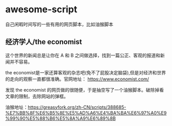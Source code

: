 # awesome-script
自己闲暇时间写的一些有用的网页脚本，比如油猴脚本

## 经济学人/the economist
这个世界的新闻总是让你在 A 和 B 之间做选择，找到一篇公正、客观的报道和新闻并不容易。

the economist是一家还算客观的杂志吧(免不了屁股决定脑袋),但是对经济和世界的走向的观察一直都很准确。官网地址： https://www.economist.com/ 

发现 the economist 的网页做的很随便，于是抽空写了一个油猴脚本。破除掉看文章的限制，去除网站的弹框。

油猴地址：https://greasyfork.org/zh-CN/scripts/388685-%E7%BB%8F%E6%B5%8E%E5%AD%A6%E4%BA%BA%E6%97%A0%E9%99%90%E5%88%B6%E5%8A%A9%E6%89%8B


